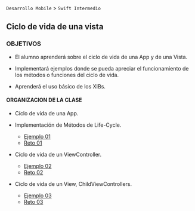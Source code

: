

`Desarrollo Mobile` > `Swift Intermedio` 

## Ciclo de vida de una vista

### OBJETIVOS 

- El alumno aprenderá sobre el ciclo de vida de una App y de una Vista. 

- Implementará ejemplos donde se pueda apreciar el funcionamiento de los métodos o funciones del ciclo de vida.

- Aprenderá el uso básico de los XIBs.


#### ORGANIZACION DE LA CLASE 

- Cíclo de vida de una App.
- Implementación de Métodos de Life-Cycle.

	- [Ejemplo 01](Ejemplo-01)
	- [Reto 01](Reto-01)

- Cíclo de vida de un ViewController.

	- [Ejemplo 02](Ejemplo-02)
	- [Reto 02](Reto-02)

- Cíclo de vida de un View, ChildViewControllers.

	- [Ejemplo 03](Ejemplo-03)
	- [Reto 03](Reto-03)
